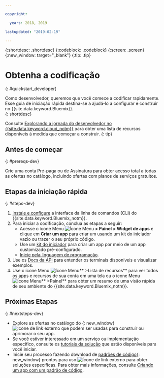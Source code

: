 ```yaml
---

copyright:

  years: 2018, 2019

lastupdated: "2019-02-19"

---
```


{:shortdesc: .shortdesc}
{:codeblock: .codeblock}
{:screen: .screen}
{:new_window: target="_blank"}
{:tip: .tip}

# Obtenha a codificação 
{: #quickstart_developer}

Como desenvolvedor, queremos que você comece a codificar rapidamente. Esse guia de iniciação rápida destina-se a ajudá-lo a configurar e construir no {{site.data.keyword.Bluemix}}.  
{: shortdesc}

Consulte [Explorando a jornada do desenvolvedor no {{site.data.keyword.cloud_notm}}](/docs/overview?topic=overview-dev-journey) para obter uma lista de recursos disponíveis à medida que começar a construir.
{: tip}

## Antes de começar
{: #prereqs-dev}

Crie uma conta Pré-paga ou de Assinatura para obter acesso total a todas as ofertas no catálogo, incluindo ofertas com planos de serviços gratuitos. 

## Etapas da iniciação rápida
{: #steps-dev}
 
1. [Instale e configure](/docs/home/tools) a interface da linha de comandos (CLI) do {{site.data.keyword.Bluemix_notm}}. 
2. Para iniciar a codificação, conclua as etapas a seguir:
    * Acesse o ícone Menu ![Ícone Menu](../icons/icon_hamburger.svg) **> Painel > Widget de apps** e clique em **Criar um app** para criar um usando um kit do iniciador vazio ou trazer o seu próprio código.
    * Use um [kit do iniciador](/docs/apps/tutorials?topic=creating-apps-tutorial-starterkit) para criar um app por meio de um app customizado pré-configurado. 
    * [Inicie pela linguagem de programação](/docs/home/build). 
3. Use os [Docs da API](https://{DomainName}/apidocs) para entender os terminais disponíveis e visualizar exemplos.
4. Use o ícone Menu ![Ícone Menu](../icons/icon_hamburger.svg)** >Lista de recursos** para ver todos os apps e recursos de sua conta em uma tela ou o ícone Menu ![Ícone Menu](../icons/icon_hamburger.svg)** >Painel** para obter um resumo de uma visão rápida de seu ambiente do {{site.data.keyword.Bluemix_notm}}.

## Próximas Etapas
{: #nextsteps-dev}

* Explore as ofertas no catálogo do [](https://{DomainName}/catalog){: new_window} ![Ícone de link externo](../icons/launch-glyph.svg) que podem ser usadas para construir ou aprimorar o seu app.
* Se você estiver interessado em um serviço ou implementação específico, consulte os [tutoriais da solução](/docs/tutorials?topic=solution-tutorials-tutorials) que estão disponíveis para você iniciar.
* Inicie seu processo fazendo download de [padrões de código](https://developer.ibm.com/patterns/){: new_window} prontos para uso ![Ícone de link externo](../icons/launch-glyph.svg "Ícone de link externo") para obter soluções específicas. Para obter mais informações, consulte [Criando um app com um padrão de código](/docs/apps/tutorials?topic=creating-apps-tutorial-codepattern).




